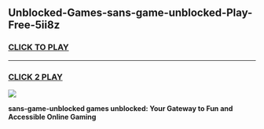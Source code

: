 
## Unblocked-Games-sans-game-unblocked-Play-Free-5ii8z
<h3>
<a href="https://premium76.site?title=sans-game-unblocked&ref=21A">CLICK TO PLAY</a></h3>
<hr>

<h3>
<a href="https://premium76.site?title=sans-game-unblocked&ref=21A">CLICK 2 PLAY</a>
  
</h3>

<a href="https://premium76.site?title=sans-game-unblocked&ref=21A"><img src="https://clearcache.store/games.png"></a>


**sans-game-unblocked games unblocked: Your Gateway to Fun and Accessible Online Gaming**
